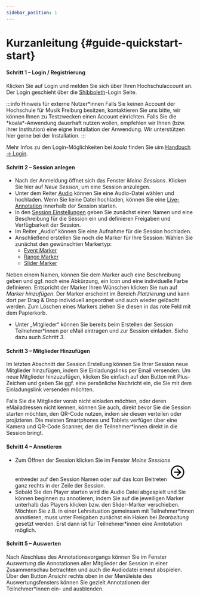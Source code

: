 ```yaml
---
sidebar_position: 1
---
```


# Kurzanleitung {#guide-quickstart-start}

#### Schritt 1 – Login / Registrierung

Klicken Sie auf Login und melden Sie sich über Ihren Hochschulaccount an. Der Login geschieht über die [Shibboleth](/docs/terms/Shibboleth.md)-Login Seite.

:::info Hinweis für externe Nutzer*innen
Falls Sie keinen Account der Hochschule für Musik Freiburg besitzen, kontaktieren Sie uns bitte, wir können Ihnen zu Testzwecken einen Account einrichten. Falls Sie die *koala\*-Anwendung dauerhaft nutzen wollen, empfehlen wir Ihnen (bzw. ihrer Institution) eine eigne Installation der Anwendung. Wir unterstützen hier gerne bei der Installation.
:::

Mehr Infos zu den Login-Möglichkeiten bei _koala_ finden Sie uim [Handbuch -> Login](/docs/guide/02-Handbuch/01-login.md).

#### Schritt 2 – Session anlegen

- Nach der Anmeldung öffnet sich das Fenster _Meine Sessions_. Klicken Sie hier auf _Neue Session_, um eine Session anzulegen.
- Unter dem Reiter [Audio](/docs/terms/Audio.md) können Sie eine Audio-Datei wählen und hochladen. Wenn Sie keine Datei hochladen, können Sie eine [Live-Annotation](/docs/terms/Live-Annotation.md) innerhalb der Session starten.
- In den [Session Einstellungen](/docs/guide/02-Handbuch/02-Session_anlegen/01-Sessioneinstellungen.md) geben Sie zunächst einen Namen und eine Beschreibung für die Session ein und definieren Freigaben und Verfügbarkeit der Session.
- Im Reiter „Audio“ können Sie eine Aufnahme für die Session hochladen.
- Anschließend erstellen Sie noch die Marker für Ihre Session:
  Wählen Sie zunächst den gewünschten Markertyp:
  - [Event Marker](/docs/terms/Event-Marker.md)
  - [Range Marker](/docs/terms/Range-Marker.md)
  - [Slider Marker](/docs/terms/Slider-Marker.md)

Neben einem Namen, können Sie dem Marker auch eine Beschreibung geben und ggf. noch eine Abkürzung, ein Icon und eine individuelle Farbe definieren. Entspricht der Marker Ihren Wünschen klicken Sie nun auf _Marker hinzufügen_. Der Marker erscheint im Bereich _Platzierung_ und kann dort per Drag & Drop individuell angeordnet und auch wieder gelöscht werden. Zum Löschen eines Markers ziehen Sie diesen in das rote Feld mit dem Papierkorb.

- Unter „Mitglieder“ können Sie bereits beim Erstellen der Session Teilnehmer\*innen per eMail eintragen und zur Session einladen. Siehe dazu auch _Schritt 3_.

#### Schritt 3 – Mitglieder Hinzufügen

Im letzten Abschnitt der Session Erstellung können Sie Ihrer Session neue Mitglieder hinzufügen, indem Sie Einladungslinks per Email versenden. Um neue Mitglieder hinzuzufügen, klicken Sie einfach auf den Button mit Plus-Zeichen und geben Sie ggf. eine persönliche Nachricht ein, die Sie mit dem Einladungslink versenden möchten.

Falls Sie die Mitglieder vorab nicht einladen möchten, oder deren eMailadressen nicht kennen, können Sie auch, direkt bevor Sie die Session starten möchten, den QR-Code nutzen, indem sie diesen verteilen oder projizieren. Die meisten Smartphones und Tablets verfügen über eine Kamera und QR-Code Scanner, der die Teilnehmer\*innen direkt in die Session bringt.

#### Schritt 4 – Annotieren

- Zum Öffnen der Session klicken Sie im Fenster _Meine Sessions_ entweder auf den Session Namen oder auf das Icon Beitreten ![icon](../../static/img/arrow-circle-right.svg) ganz rechts in der Zeile der Session.
- Sobald Sie den Player starten wird die Audio Datei abgespielt und Sie können beginnen zu annotieren, indem Sie auf die jeweiligen Marker unterhalb das Players klicken bzw. den Slider-Marker verschieben. Möchten Sie z.B. in einer Lehrsituation gemeinsam mit Teilnehmer\*innen annotieren, muss unter Freigaben zunächst ein Haken bei _Bearbeitung_ gesetzt werden. Erst dann ist für Teilnehmer\*innen eine Anntotation möglich.

#### Schritt 5 – Auswerten

Nach Abschluss des Annotationsvorgangs können Sie im Fenster _Auswertung_ die Annotationen aller Mitglieder der Session in einer Zusammenschau betrachten und auch die Audiodatei erneut abspielen. Über den Button _Ansicht_ rechts oben in der Menüleiste des Auswertungsfensters können Sie gezielt Annotationen der Teilnehmer\*innen ein- und ausblenden.
